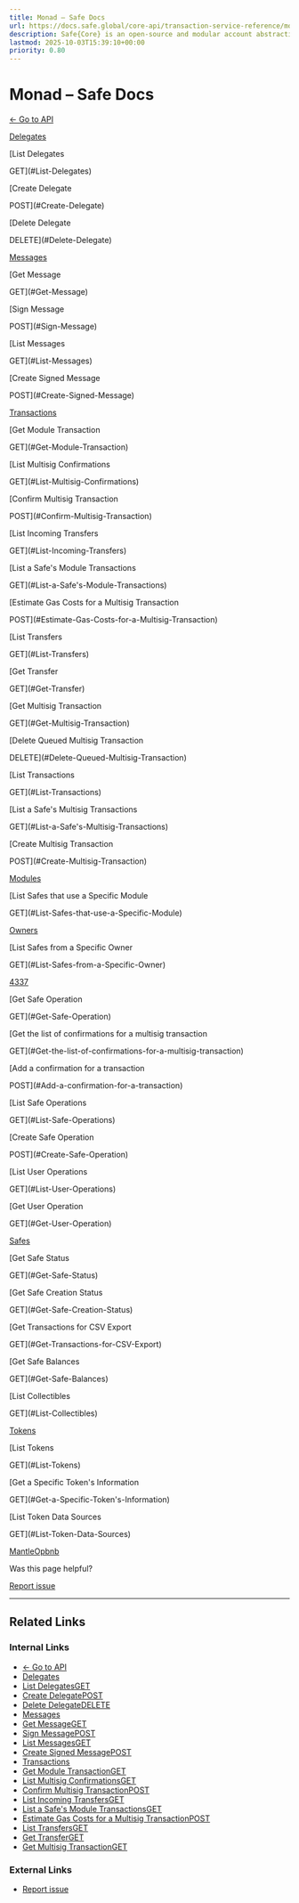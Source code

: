```yaml
---
title: Monad – Safe Docs
url: https://docs.safe.global/core-api/transaction-service-reference/monad
description: Safe{Core} is an open-source and modular account abstraction stack. Learn about its features and how to use it.
lastmod: 2025-10-03T15:39:10+00:00
priority: 0.80
---
```


# Monad – Safe Docs

[← Go to API](/core-api/transaction-service-overview)

[Delegates](#Delegates)

[List Delegates

GET](#List-Delegates)

[Create Delegate

POST](#Create-Delegate)

[Delete Delegate

DELETE](#Delete-Delegate)

[Messages](#Messages)

[Get Message

GET](#Get-Message)

[Sign Message

POST](#Sign-Message)

[List Messages

GET](#List-Messages)

[Create Signed Message

POST](#Create-Signed-Message)

[Transactions](#Transactions)

[Get Module Transaction

GET](#Get-Module-Transaction)

[List Multisig Confirmations

GET](#List-Multisig-Confirmations)

[Confirm Multisig Transaction

POST](#Confirm-Multisig-Transaction)

[List Incoming Transfers

GET](#List-Incoming-Transfers)

[List a Safe's Module Transactions

GET](#List-a-Safe's-Module-Transactions)

[Estimate Gas Costs for a Multisig Transaction

POST](#Estimate-Gas-Costs-for-a-Multisig-Transaction)

[List Transfers

GET](#List-Transfers)

[Get Transfer

GET](#Get-Transfer)

[Get Multisig Transaction

GET](#Get-Multisig-Transaction)

[Delete Queued Multisig Transaction

DELETE](#Delete-Queued-Multisig-Transaction)

[List Transactions

GET](#List-Transactions)

[List a Safe's Multisig Transactions

GET](#List-a-Safe's-Multisig-Transactions)

[Create Multisig Transaction

POST](#Create-Multisig-Transaction)

[Modules](#Modules)

[List Safes that use a Specific Module

GET](#List-Safes-that-use-a-Specific-Module)

[Owners](#Owners)

[List Safes from a Specific Owner

GET](#List-Safes-from-a-Specific-Owner)

[4337](#4337)

[Get Safe Operation

GET](#Get-Safe-Operation)

[Get the list of confirmations for a multisig transaction

GET](#Get-the-list-of-confirmations-for-a-multisig-transaction)

[Add a confirmation for a transaction

POST](#Add-a-confirmation-for-a-transaction)

[List Safe Operations

GET](#List-Safe-Operations)

[Create Safe Operation

POST](#Create-Safe-Operation)

[List User Operations

GET](#List-User-Operations)

[Get User Operation

GET](#Get-User-Operation)

[Safes](#Safes)

[Get Safe Status

GET](#Get-Safe-Status)

[Get Safe Creation Status

GET](#Get-Safe-Creation-Status)

[Get Transactions for CSV Export

GET](#Get-Transactions-for-CSV-Export)

[Get Safe Balances

GET](#Get-Safe-Balances)

[List Collectibles

GET](#List-Collectibles)

[Tokens](#Tokens)

[List Tokens

GET](#List-Tokens)

[Get a Specific Token's Information

GET](#Get-a-Specific-Token's-Information)

[List Token Data Sources

GET](#List-Token-Data-Sources)

[Mantle](/core-api/transaction-service-reference/mantle "Mantle")[Opbnb](/core-api/transaction-service-reference/opbnb "Opbnb")

Was this page helpful?

[Report issue](https://github.com/safe-global/safe-docs/issues/new?assignees=&labels=nextra-feedback&projects=&template=nextra-feedback.yml&title=%5BFeedback%5D+)

---

## Related Links

### Internal Links

- [← Go to API](https://docs.safe.global/core-api/transaction-service-overview)
- [Delegates](https://docs.safe.global/core-api/transaction-service-reference/monad#Delegates)
- [List DelegatesGET](https://docs.safe.global/core-api/transaction-service-reference/monad#List-Delegates)
- [Create DelegatePOST](https://docs.safe.global/core-api/transaction-service-reference/monad#Create-Delegate)
- [Delete DelegateDELETE](https://docs.safe.global/core-api/transaction-service-reference/monad#Delete-Delegate)
- [Messages](https://docs.safe.global/core-api/transaction-service-reference/monad#Messages)
- [Get MessageGET](https://docs.safe.global/core-api/transaction-service-reference/monad#Get-Message)
- [Sign MessagePOST](https://docs.safe.global/core-api/transaction-service-reference/monad#Sign-Message)
- [List MessagesGET](https://docs.safe.global/core-api/transaction-service-reference/monad#List-Messages)
- [Create Signed MessagePOST](https://docs.safe.global/core-api/transaction-service-reference/monad#Create-Signed-Message)
- [Transactions](https://docs.safe.global/core-api/transaction-service-reference/monad#Transactions)
- [Get Module TransactionGET](https://docs.safe.global/core-api/transaction-service-reference/monad#Get-Module-Transaction)
- [List Multisig ConfirmationsGET](https://docs.safe.global/core-api/transaction-service-reference/monad#List-Multisig-Confirmations)
- [Confirm Multisig TransactionPOST](https://docs.safe.global/core-api/transaction-service-reference/monad#Confirm-Multisig-Transaction)
- [List Incoming TransfersGET](https://docs.safe.global/core-api/transaction-service-reference/monad#List-Incoming-Transfers)
- [List a Safe's Module TransactionsGET](https://docs.safe.global/core-api/transaction-service-reference/monad#List-a-Safe's-Module-Transactions)
- [Estimate Gas Costs for a Multisig TransactionPOST](https://docs.safe.global/core-api/transaction-service-reference/monad#Estimate-Gas-Costs-for-a-Multisig-Transaction)
- [List TransfersGET](https://docs.safe.global/core-api/transaction-service-reference/monad#List-Transfers)
- [Get TransferGET](https://docs.safe.global/core-api/transaction-service-reference/monad#Get-Transfer)
- [Get Multisig TransactionGET](https://docs.safe.global/core-api/transaction-service-reference/monad#Get-Multisig-Transaction)

### External Links

- [Report issue](https://github.com/safe-global/safe-docs/issues/new?assignees=&labels=nextra-feedback&projects=&template=nextra-feedback.yml&title=%5BFeedback%5D+)
